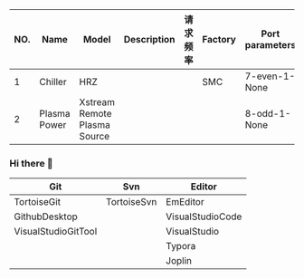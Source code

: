 
| NO.  | Name    | Model | Description | 请求频率 | Factory | Port parameters | protocol    | flow control | error check rule | 电气接口 | sample of message |
| ---- | ------- | ----- | ----------- | -------- | ------- | --------------- | ----------- | ------------ | ---------------- | -------- | ----------------- |
| 1    | Chiller | HRZ   |             |          | SMC     | 7-even-1-None   | ModbusASCII |              |                  |          |                   |
| 2    |  Plasma Power | Xstream Remote Plasma Source   |             |          |      | 8-odd-1-None   |  |       XOR       |                  |          |                   |




### Hi there 👋

| Git                 | Svn        | Editor           |
| ------------------- | ----------- | ---------------- |
| TortoiseGit         | TortoiseSvn | EmEditor         |
| GithubDesktop       |             | VisualStudioCode |
| VisualStudioGitTool |             | VisualStudio     |
|                     |             | Typora           |
|                     |             | Joplin           |





<!--
**euvio/euvio** is a ✨ _special_ ✨ repository because its `README.md` (this file) appears on your GitHub profile.

Here are some ideas to get you started:

- 🔭 I’m currently working on ...
- 🌱 I’m currently learning ...
- 👯 I’m looking to collaborate on ...
- 🤔 I’m looking for help with ...
- 💬 Ask me about ...
- 📫 How to reach me: ...
- 😄 Pronouns: ...
- ⚡ Fun fact: ...
-->
